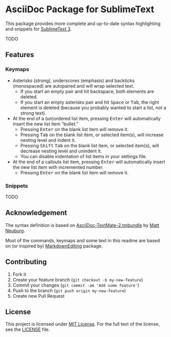 # AsciiDoc Package for SublimeText

This package provides more complete and up-to-date syntax highlighting and snippets for [SublimeText 3](http://www.sublimetext.com/3).

TODO

## Features

### Keymaps

* Asterisks (strong), underscores (emphasis) and backticks (monospaced) are autopaired and will wrap selected text.
  - If you start an empty pair and hit backspace, both elements are deleted.
  - If you start an empty asterisks pair and hit <kbd>Space</kbd> or <kbd>Tab</kbd>, the right element is deleted (because you probably wanted to start a list, not a strong text).
* At the end of a (un)ordered list item, pressing <kbd>Enter</kbd> will automatically insert the new list item “bullet.”
  - Pressing <kbd>Enter</kbd> on the blank list item will remove it.
  - Pressing <kbd>Tab</kbd> on the blank list item, or selected item(s), will increase nesting level and indent it.
  - Pressing <kbd>Shift</kbd> <kbd>Tab</kbd> on the blank list item, or selected item(s), will decrease nesting level and unindent it.
  - You can disable indentation of list items in your settings file.
* At the end of a callouts list item, pressing <kbd>Enter</kbd> will automatically insert the new list item with incremented number.
  - Pressing <kbd>Enter</kbd> on the blank list item will remove it.

### Snippets

TODO

## Acknowledgement

The syntax definition is based on [AsciiDoc-TextMate-2.tmbundle](https://github.com/mattneub/AsciiDoc-TextMate-2.tmbundle) by [Matt Neuburg](https://github.com/mattneub).

Most of the commands, keymaps and some text in this readme are based on (or inspired by) [MarkdownEditing](https://github.com/SublimeText-Markdown/MarkdownEditing) package.

## Contributing

1. Fork it
2. Create your feature branch (`git checkout -b my-new-feature`)
3. Commit your changes (`git commit -am 'Add some feature'`)
4. Push to the branch (`git push origin my-new-feature`)
5. Create new Pull Request

## License

This project is licensed under [MIT License](http://opensource.org/licenses/MIT/).
For the full text of the license, see the [LICENSE](LICENSE) file.
